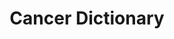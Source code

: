 ---
layout: project
title: Cancer Dictionary
color: fecc09
images:
  - http://hellojosh.com/img/projects/QR%20Code%20-%20Central%20Market/1.PNG?raw=true
  - http://hellojosh.com/img/projects/lsiphoneapp2.jpg
  - http://hellojosh.com/img/projects/lsiphoneapp1.jpg
  - http://hellojosh.com/img/projects/lsiphoneapp3.jpg
  - http://hellojosh.com/img/projects/lsiphoneapp4.jpg
  - http://hellojosh.com/img/projects/lsiphoneapp5.jpg
  - http://hellojosh.com/img/projects/lsiphoneapp6.jpg
meta:
  tech: XHTML, CSS, C#, jQuery, MSSQL
  client: Michael J. Fox Foundation
  agency: Springbox
  year: 2010
  link: http://google.com
type: mobile
---